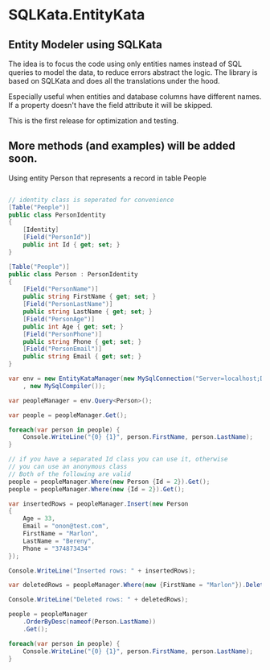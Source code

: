 # SQLKata.EntityKata
## Entity Modeler using SQLKata

The idea is to focus the code using only entities names instead of SQL queries to model the data,
to reduce errors abstract the logic.
The library is based on SQLKata and does all the translations under the hood. 

Especially useful when entities and database columns have different names.
If a property doesn't have the field attribute it will be skipped.

This is the first release for optimization and testing. 

## More methods (and examples) will be added soon.

Using entity Person that represents a record in table People
``` cs

// identity class is seperated for convenience
[Table("People")]
public class PersonIdentity
{
    [Identity]
    [Field("PersonId")]
    public int Id { get; set; }
}

[Table("People")]
public class Person : PersonIdentity 
{
    [Field("PersonName")]
    public string FirstName { get; set; }
    [Field("PersonLastName")]
    public string LastName { get; set; }
    [Field("PersonAge")]
    public int Age { get; set; }
    [Field("PersonPhone")]
    public string Phone { get; set; }
    [Field("PersonEmail")]
    public string Email { get; set; }
}

var env = new EntityKataManager(new MySqlConnection("Server=localhost;Database=entitkatatest;Uid=root;Pwd=;")
    , new MySqlCompiler());

var peopleManager = env.Query<Person>();

var people = peopleManager.Get();

foreach(var person in people) {
    Console.WriteLine("{0} {1}", person.FirstName, person.LastName);
}

// if you have a separated Id class you can use it, otherwise 
// you can use an anonymous class
// Both of the following are valid    
people = peopleManager.Where(new Person {Id = 2}).Get();
people = peopleManager.Where(new {Id = 2}).Get();

var insertedRows = peopleManager.Insert(new Person
{
    Age = 33,
    Email = "onon@test.com",
    FirstName = "Marlon",
    LastName = "Bereny",
    Phone = "374873434"
});

Console.WriteLine("Inserted rows: " + insertedRows);

var deletedRows = peopleManager.Where(new {FirstName = "Marlon"}).Delete();

Console.WriteLine("Deleted rows: " + deletedRows);

people = peopleManager
    .OrderByDesc(nameof(Person.LastName))
    .Get();

foreach(var person in people) {
    Console.WriteLine("{0} {1}", person.FirstName, person.LastName);
}
```
